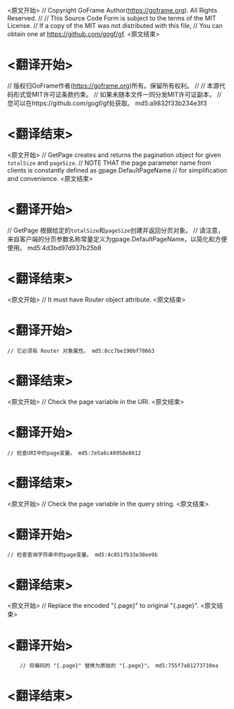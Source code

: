 
<原文开始>
// Copyright GoFrame Author(https://goframe.org). All Rights Reserved.
//
// This Source Code Form is subject to the terms of the MIT License.
// If a copy of the MIT was not distributed with this file,
// You can obtain one at https://github.com/gogf/gf.
<原文结束>

# <翻译开始>
// 版权归GoFrame作者(https://goframe.org)所有。保留所有权利。
//
// 本源代码形式受MIT许可证条款约束。
// 如果未随本文件一同分发MIT许可证副本，
// 您可以在https://github.com/gogf/gf处获取。 md5:a9832f33b234e3f3
# <翻译结束>


<原文开始>
// GetPage creates and returns the pagination object for given `totalSize` and `pageSize`.
// NOTE THAT the page parameter name from clients is constantly defined as gpage.DefaultPageName
// for simplification and convenience.
<原文结束>

# <翻译开始>
// GetPage 根据给定的`totalSize`和`pageSize`创建并返回分页对象。
// 请注意，来自客户端的分页参数名称常量定义为gpage.DefaultPageName，以简化和方便使用。 md5:4d3bd97d937b25b8
# <翻译结束>


<原文开始>
// It must have Router object attribute.
<原文结束>

# <翻译开始>
	// 它必须有 Router 对象属性。 md5:8cc7be190bf78663
# <翻译结束>


<原文开始>
// Check the page variable in the URI.
<原文结束>

# <翻译开始>
	// 检查URI中的page变量。 md5:7e5a6c48958e8612
# <翻译结束>


<原文开始>
// Check the page variable in the query string.
<原文结束>

# <翻译开始>
	// 检查查询字符串中的page变量。 md5:4c851fb33e38ee9b
# <翻译结束>


<原文开始>
// Replace the encoded "{.page}" to original "{.page}".
<原文结束>

# <翻译开始>
		// 将编码的 "{.page}" 替换为原始的 "{.page}"。 md5:755f7a81273710ea
# <翻译结束>

